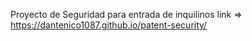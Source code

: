 Proyecto de Seguridad para entrada de inquilinos
link => https://dantenico1087.github.io/patent-security/
